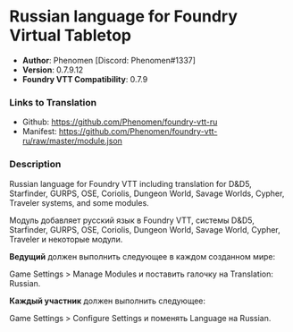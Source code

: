 # Russian language for Foundry Virtual Tabletop

* **Author**: Phenomen [Discord: Phenomen#1337]
* **Version**: 0.7.9.12
* **Foundry VTT Compatibility**: 0.7.9

### Links to Translation
* Github: https://github.com/Phenomen/foundry-vtt-ru
* Manifest: https://github.com/Phenomen/foundry-vtt-ru/raw/master/module.json


### Description
Russian language for Foundry VTT including translation for D&D5, Starfinder, GURPS, OSE, Coriolis, Dungeon World, Savage Worlds, Cypher, Traveler systems, and some modules.

Модуль добавляет русский язык в Foundry VTT, системы D&D5, Starfinder, GURPS, OSE, Coriolis, Dungeon World, Savage World, Cypher, Traveler и некоторые модули.

**Ведущий** должен выполнить следующее в каждом созданном мире:

Game Settings > Manage Modules и поставить галочку на Translation: Russian.

**Каждый участник** должен выполнить следующее:

Game Settings > Configure Settings и поменять Language на Russian.

